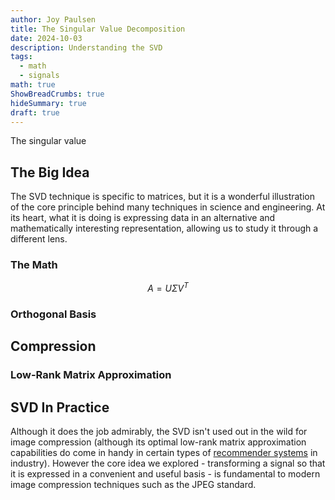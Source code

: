 ```yaml
---
author: Joy Paulsen
title: The Singular Value Decomposition
date: 2024-10-03
description: Understanding the SVD
tags:
  - math
  - signals
math: true
ShowBreadCrumbs: true
hideSummary: true
draft: true
---
```


The singular value

## The Big Idea

The SVD technique is specific to matrices, but it is a wonderful illustration of the core principle behind many techniques in science and engineering. At its heart, what it is doing is expressing data in an alternative and mathematically interesting representation, allowing us to study it through a different lens.

### The Math

$$
A = U\Sigma V^{T}
$$

### Orthogonal Basis

## Compression

### Low-Rank Matrix Approximation

## SVD In Practice

Although it does the job admirably, the SVD isn't used out in the wild for image compression (although its optimal low-rank matrix approximation capabilities do come in handy in certain types of [recommender systems](https://en.wikipedia.org/wiki/Recommender_system) in industry). However the core idea we explored - transforming a signal so that it is expressed in a convenient and useful basis - is fundamental to modern image compression techniques such as the JPEG standard.

